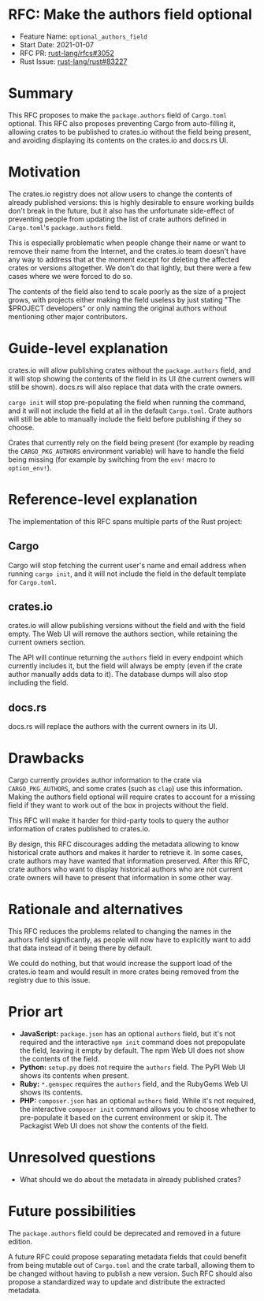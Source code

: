 # RFC: Make the authors field optional

- Feature Name: `optional_authors_field`
- Start Date: 2021-01-07
- RFC PR: [rust-lang/rfcs#3052](https://github.com/rust-lang/rfcs/pull/3052)
- Rust Issue: [rust-lang/rust#83227](https://github.com/rust-lang/rust/issues/83227)

# Summary
[summary]: #summary

This RFC proposes to make the `package.authors` field of `Cargo.toml` optional.
This RFC also proposes preventing Cargo from auto-filling it, allowing crates
to be published to crates.io without the field being present, and avoiding
displaying its contents on the crates.io and docs.rs UI.

# Motivation
[motivation]: #motivation

The crates.io registry does not allow users to change the contents of already
published versions: this is highly desirable to ensure working builds don't
break in the future, but it also has the unfortunate side-effect of preventing
people from updating the list of crate authors defined in `Cargo.toml`'s
`package.authors` field.

This is especially problematic when people change their name or want to remove
their name from the Internet, and the crates.io team doesn't have any way to
address that at the moment except for deleting the affected crates or versions
altogether. We don't do that lightly, but there were a few cases where we were
forced to do so.

The contents of the field also tend to scale poorly as the size of a project
grows, with projects either making the field useless by just stating "The
$PROJECT developers" or only naming the original authors without mentioning
other major contributors.

# Guide-level explanation
[guide-level-explanation]: #guide-level-explanation

crates.io will allow publishing crates without the `package.authors` field, and
it will stop showing the contents of the field in its UI (the current owners
will still be shown). docs.rs will also replace that data with the crate
owners.

`cargo init` will stop pre-populating the field when running the command, and
it will not include the field at all in the default `Cargo.toml`. Crate authors
will still be able to manually include the field before publishing if they so
choose.

Crates that currently rely on the field being present (for example by reading
the `CARGO_PKG_AUTHORS` environment variable) will have to handle the field
being missing (for example by switching from the `env!` macro to
`option_env!`).

# Reference-level explanation
[reference-level-explanation]: #reference-level-explanation

The implementation of this RFC spans multiple parts of the Rust project:

## Cargo

Cargo will stop fetching the current user's name and email address when running
`cargo init`, and it will not include the field in the default template for
`Cargo.toml`.

## crates.io

crates.io will allow publishing versions without the field and with the field
empty. The Web UI will remove the authors section, while retaining the current
owners section.

The API will continue returning the `authors` field in every endpoint which
currently includes it, but the field will always be empty (even if the crate
author manually adds data to it). The database dumps will also stop including
the field.

## docs.rs

docs.rs will replace the authors with the current owners in its UI.

# Drawbacks
[drawbacks]: #drawbacks

Cargo currently provides author information to the crate via
`CARGO_PKG_AUTHORS`, and some crates (such as `clap`) use this information.
Making the authors field optional will require crates to account for a missing
field if they want to work out of the box in projects without the field.

This RFC will make it harder for third-party tools to query the author
information of crates published to crates.io.

By design, this RFC discourages adding the metadata allowing to know historical
crate authors and makes it harder to retrieve it. In some cases, crate authors
may have wanted that information preserved. After this RFC, crate authors who
want to display historical authors who are not current crate owners will have
to present that information in some other way.

# Rationale and alternatives
[rationale-and-alternatives]: #rationale-and-alternatives

This RFC reduces the problems related to changing the names in the authors
field significantly, as people will now have to explicitly want to add that
data instead of it being there by default.

We could do nothing, but that would increase the support load of the crates.io
team and would result in more crates being removed from the registry due to
this issue.

# Prior art
[prior-art]: #prior-art

* **JavaScript:** `package.json` has an optional `authors` field, but it's not
  required and the interactive `npm init` command does not prepopulate the
  field, leaving it empty by default. The npm Web UI does not show the contents
  of the field.
* **Python:** `setup.py` does not require the `authors` field. The PyPI Web UI
  shows its contents when present.
* **Ruby:** `*.gemspec` requires the `authors` field, and the RubyGems Web UI
  shows its contents.
* **PHP:** `composer.json` has an optional `authors` field. While it's not
  required, the interactive `composer init` command allows you to choose
  whether to pre-populate it based on the current environment or skip it. The
  Packagist Web UI does not show the contents of the field.

# Unresolved questions
[unresolved-questions]: #unresolved-questions

* What should we do about the metadata in already published crates?

# Future possibilities
[future-possibilities]: #future-possibilities

The `package.authors` field could be deprecated and removed in a future
edition.

A future RFC could propose separating metadata fields that could benefit from
being mutable out of `Cargo.toml` and the crate tarball, allowing them to be
changed without having to publish a new version. Such RFC should also propose a
standardized way to update and distribute the extracted metadata.
